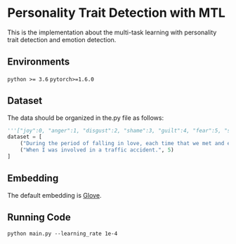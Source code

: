 # Personality Trait Detection with MTL

This is the implementation about the multi-task learning with personality trait detection and emotion detection.

## Environments
`python >= 3.6`
`pytorch>=1.6.0`

## Dataset

The data should be organized in the.py file as follows:

```python
'''["joy":0, "anger":1, "disgust":2, "shame":3, "guilt":4, "fear":5, "sadness":6]'''
dataset = [
	("During the period of falling in love, each time that we met and especially when we had not met for a long time.", 0),
	("When I was involved in a traffic accident.", 5)
]
```

## Embedding

The default embedding is [Glove](http://nlp.stanford.edu/data/glove.6B.zip "Glove").



## Running Code

`python main.py --learning_rate 1e-4`
